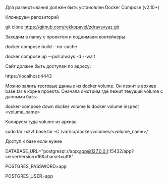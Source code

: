 Для развертывания должен быть установлен Docker Compose (v2.10+)

Клонируем репозиторий

  git clone https://github.com/rekkopavel/zdravsvyaz.git

Заходим  в папку с проектом и поднимаем контейнеры

  docker compose build --no-cache
  
  docker compose up --pull always -d --wait

Сайт должен быть доступен по адресу:

  https://localhost:4443


Можно залить тестовые данные из  docker volume. Он лежит в архиве base.tar в корне проекта.
Сначала смотрим где лежит текущий volume с данными базы 

  docker-compose down
  docker volume ls
  docker volume inspect <volume_name>

Копируем туда volume из архива

  sudo tar -xzvf base.tar -C /var/lib/docker/volumes/<volume_name>/


Доступ к базе если нужен

DATABASE_URL="postgresql://app:app@127.0.0.1:15432/app?serverVersion=16&charset=utf8"

POSTGRES_PASSWORD=app

POSTGRES_USER=app
